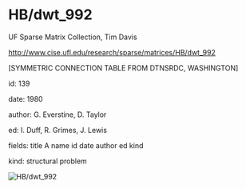 # HB/dwt_992

 UF Sparse Matrix Collection, Tim Davis

 http://www.cise.ufl.edu/research/sparse/matrices/HB/dwt_992

 [SYMMETRIC CONNECTION TABLE FROM DTNSRDC, WASHINGTON]

 id: 139

 date: 1980

 author: G. Everstine, D. Taylor

 ed: I. Duff, R. Grimes, J. Lewis

 fields: title A name id date author ed kind

 kind: structural problem

![HB/dwt_992](http://www2.research.att.com/~yifanhu/GALLERY/GRAPHS/GIF_SMALL/HB@dwt_992.gif)